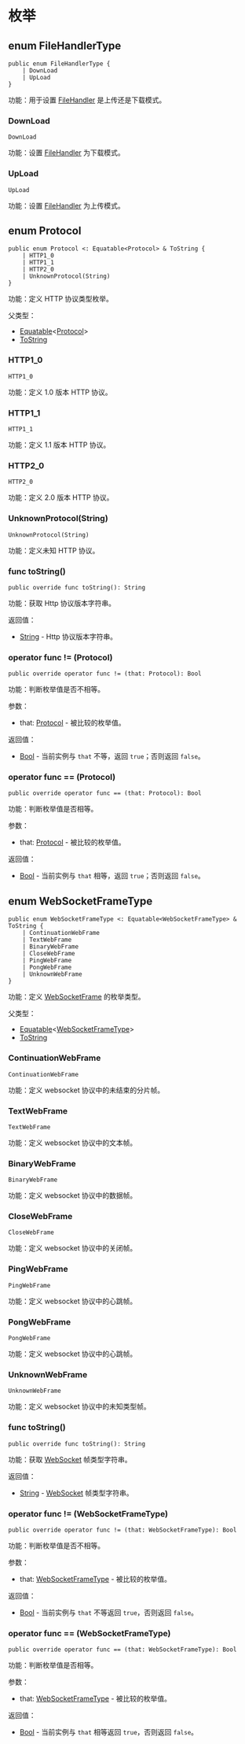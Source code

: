 # 枚举

## enum FileHandlerType

```cangjie
public enum FileHandlerType {
    | DownLoad
    | UpLoad
}
```

功能：用于设置 [FileHandler](http_package_classes.md#class-filehandler) 是上传还是下载模式。

### DownLoad

```cangjie
DownLoad
```

功能：设置 [FileHandler](http_package_classes.md#class-filehandler) 为下载模式。

### UpLoad

```cangjie
UpLoad
```

功能：设置 [FileHandler](http_package_classes.md#class-filehandler) 为上传模式。

## enum Protocol

```cangjie
public enum Protocol <: Equatable<Protocol> & ToString {
    | HTTP1_0
    | HTTP1_1
    | HTTP2_0
    | UnknownProtocol(String)
}
```

功能：定义 HTTP 协议类型枚举。

父类型：

- [Equatable](../../../std/core/core_package_api/core_package_interfaces.md#interface-equatablet)\<[Protocol](#enum-protocol)>
- [ToString](../../../std/core/core_package_api/core_package_interfaces.md#interface-tostring)

### HTTP1_0

```cangjie
HTTP1_0
```

功能：定义 1.0 版本 HTTP 协议。

### HTTP1_1

```cangjie
HTTP1_1
```

功能：定义 1.1 版本 HTTP 协议。

### HTTP2_0

```cangjie
HTTP2_0
```

功能：定义 2.0 版本 HTTP 协议。

### UnknownProtocol(String)

```cangjie
UnknownProtocol(String)
```

功能：定义未知 HTTP 协议。

### func toString()

```cangjie
public override func toString(): String
```

功能：获取 Http 协议版本字符串。

返回值：

- [String](../../../std/core/core_package_api/core_package_structs.md#struct-string) - Http 协议版本字符串。

### operator func != (Protocol)

```cangjie
public override operator func != (that: Protocol): Bool
```

功能：判断枚举值是否不相等。

参数：

- that: [Protocol](http_package_enums.md#enum-protocol) - 被比较的枚举值。

返回值：

- [Bool](../../../std/core/core_package_api/core_package_intrinsics.md#bool) - 当前实例与 `that` 不等，返回 `true`；否则返回 `false`。

### operator func == (Protocol)

```cangjie
public override operator func == (that: Protocol): Bool
```

功能：判断枚举值是否相等。

参数：

- that: [Protocol](http_package_enums.md#enum-protocol) - 被比较的枚举值。

返回值：

- [Bool](../../../std/core/core_package_api/core_package_intrinsics.md#bool) - 当前实例与 `that` 相等，返回 `true`；否则返回 `false`。

## enum WebSocketFrameType

```cangjie
public enum WebSocketFrameType <: Equatable<WebSocketFrameType> & ToString {
    | ContinuationWebFrame
    | TextWebFrame
    | BinaryWebFrame
    | CloseWebFrame
    | PingWebFrame
    | PongWebFrame
    | UnknownWebFrame
}
```

功能：定义 [WebSocketFrame](http_package_classes.md#class-websocketframe) 的枚举类型。

父类型：

- [Equatable](../../../std/core/core_package_api/core_package_interfaces.md#interface-equatablet)\<[WebSocketFrameType](#enum-websocketframetype)>
- [ToString](../../../std/core/core_package_api/core_package_interfaces.md#interface-tostring)

### ContinuationWebFrame

```cangjie
ContinuationWebFrame
```

功能：定义 websocket 协议中的未结束的分片帧。

### TextWebFrame

```cangjie
TextWebFrame
```

功能：定义 websocket 协议中的文本帧。

### BinaryWebFrame

```cangjie
BinaryWebFrame
```

功能：定义 websocket 协议中的数据帧。

### CloseWebFrame

```cangjie
CloseWebFrame
```

功能：定义 websocket 协议中的关闭帧。

### PingWebFrame

```cangjie
PingWebFrame
```

功能：定义 websocket 协议中的心跳帧。

### PongWebFrame

```cangjie
PongWebFrame
```

功能：定义 websocket 协议中的心跳帧。

### UnknownWebFrame

```cangjie
UnknownWebFrame
```

功能：定义 websocket 协议中的未知类型帧。

### func toString()

```cangjie
public override func toString(): String
```

功能：获取 [WebSocket](http_package_classes.md#class-websocket) 帧类型字符串。

返回值：

- [String](../../../std/core/core_package_api/core_package_structs.md#struct-string) - [WebSocket](http_package_classes.md#class-websocket) 帧类型字符串。

### operator func != (WebSocketFrameType)

```cangjie
public override operator func != (that: WebSocketFrameType): Bool
```

功能：判断枚举值是否不相等。

参数：

- that: [WebSocketFrameType](http_package_enums.md#enum-websocketframetype) - 被比较的枚举值。

返回值：

- [Bool](../../../std/core/core_package_api/core_package_intrinsics.md#bool) - 当前实例与 `that` 不等返回 `true`，否则返回 `false`。

### operator func == (WebSocketFrameType)

```cangjie
public override operator func == (that: WebSocketFrameType): Bool
```

功能：判断枚举值是否相等。

参数：

- that: [WebSocketFrameType](http_package_enums.md#enum-websocketframetype) - 被比较的枚举值。

返回值：

- [Bool](../../../std/core/core_package_api/core_package_intrinsics.md#bool) - 当前实例与 `that` 相等返回 `true`，否则返回 `false`。
